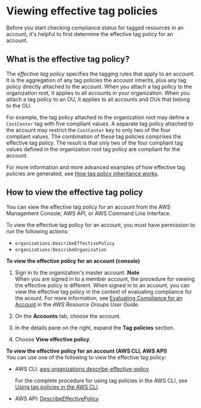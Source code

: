 # Viewing effective tag policies<a name="orgs_manage_policies_tag-policies-effective"></a>

Before you start checking compliance status for tagged resources in an account, it's helpful to first determine the effective tag policy for an account\.

## What is the effective tag policy?<a name="effective-tag-policy-defined"></a>

The *effective tag policy* specifies the tagging rules that apply to an account\. It is the aggregation of any tag policies the account inherits, plus any tag policy directly attached to the account\. When you attach a tag policy to the organization root, it applies to all accounts in your organization\. When you attach a tag policy to an OU, it applies to all accounts and OUs that belong to the OU\. 

For example, the tag policy attached to the organization root may define a `CostCenter` tag with five compliant values\. A separate tag policy attached to the account may restrict the `CostCenter` key to only two of the four compliant values\. The combination of these tag policies comprises the effective tag policy\. The result is that only two of the four compliant tag values defined in the organization root tag policy are compliant for the account\.

For more information and more advanced examples of how effective tag policies are generated, see [How tag policy inheritance works](orgs_manage_policies-inheritance.md)\.

## How to view the effective tag policy<a name="how-to-view-effective-tag-policy"></a>

You can view the effective tag policy for an account from the AWS Management Console, AWS API, or AWS Command Line Interface\.

To view the effective tag policy for an account, you must have permission to run the following actions:
+ `organizations:DescribeEffectivePolicy`
+ `organizations:DescribeOrganization`

**To view the effective policy for an account \(console\)**

1. Sign in to the organization's master account\.
**Note**  
When you are signed in to a member account, the procedure for viewing the effective policy is different\. When signed in to an account, you can view the effective tag policy in the context of evaluating compliance for the acount\. For more information, see [ Evaluating Compliance for an Account](https://docs.aws.amazon.com/ARG/latest/userguide/tag-policies-arg-finding-noncompliant-tags.html) in the *AWS Resource Groups User Guide\.*

1. On the **Accounts** tab, choose the account\.

1. In the details pane on the right, expand the **Tag policies** section\.

1. Choose **View effective policy**\.

**To view the effective policy for an account \(AWS CLI, AWS API\)**  
You can use one of the following to view the effective tag policy:
+ AWS CLI: [aws organizations describe\-effective\-policy](https://docs.aws.amazon.com/cli/latest/reference/organizations/describe-effective-policy.html)

  For the complete procedure for using tag policies in the AWS CLI, see [Using tag policies in the AWS CLI](tag-policy-cli.md)\.
+ AWS API: [DescribeEffectivePolicy](https://docs.aws.amazon.com/organizations/latest/APIReference/API_DescribeEffectivePolicy.html)